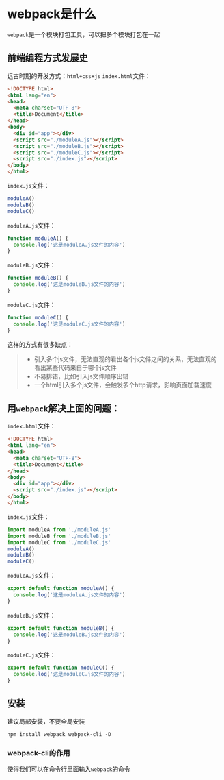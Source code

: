 # webpack是什么
`webpack`是一个模块打包工具，可以把多个模块打包在一起

## 前端编程方式发展史
远古时期的开发方式：`html+css+js`
`index.html`文件：
```html
<!DOCTYPE html>
<html lang="en">
<head>
  <meta charset="UTF-8">
  <title>Document</title>
</head>
<body>
  <div id="app"></div>
  <script src="./moduleA.js"></script>
  <script src="./moduleB.js"></script>
  <script src="./moduleC.js"></script>
  <script src="./index.js"></script>
</body>
</html>
```

`index.js`文件：
```js
moduleA()
moduleB()
moduleC()
```

`moduleA.js`文件：
```js
function moduleA() {
  console.log('这是moduleA.js文件的内容')
}
```

`moduleB.js`文件：
```js
function moduleB() {
  console.log('这是moduleB.js文件的内容')
}
```

`moduleC.js`文件：
```js
function moduleC() {
  console.log('这是moduleC.js文件的内容')
}
```

这样的方式有很多缺点：
>- 引入多个js文件，无法直观的看出各个js文件之间的关系，无法直观的看出某些代码来自于哪个js文件
>- 不易排错，比如引入js文件顺序出错
>- 一个html引入多个js文件，会触发多个http请求，影响页面加载速度

## 用`webpack`解决上面的问题：
`index.html`文件：
```html
<!DOCTYPE html>
<html lang="en">
<head>
  <meta charset="UTF-8">
  <title>Document</title>
</head>
<body>
  <div id="app"></div>
  <script src="./index.js"></script>
</body>
</html>
```

`index.js`文件：
```js
import moduleA from './moduleA.js'
import moduleB from './moduleB.js'
import moduleC from './moduleC.js'
moduleA()
moduleB()
moduleC()
```

`moduleA.js`文件：
```js
export default function moduleA() {
  console.log('这是moduleA.js文件的内容')
}
```

`moduleB.js`文件：
```js
export default function moduleB() {
  console.log('这是moduleB.js文件的内容')
}
```

`moduleC.js`文件：
```js
export default function moduleC() {
  console.log('这是moduleC.js文件的内容')
}
```

## 安装
建议局部安装，不要全局安装
```shell
npm install webpack webpack-cli -D
```

### webpack-cli的作用
使得我们可以在命令行里面输入`webpack`的命令